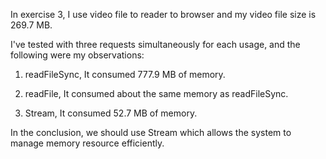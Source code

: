 In exercise 3, I use video file to reader to browser and my video file size is 269.7 MB.

I've tested with three requests simultaneously for each usage, and the following were my observations:

1. readFileSync, It consumed 777.9 MB of memory.

2. readFile, It consumed about the same memory as readFileSync.

3. Stream, It consumed 52.7 MB of memory.

In the conclusion, we should use Stream which allows the system to manage memory resource efficiently.